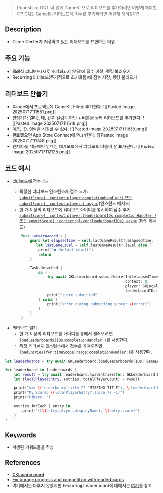 >[!question]
>GQ1. 내 앱에 GameKit으로 리더보드를 추가하려면 어떻게 해야할까?
>GQ2. GameKit 리더보드에 점수를 추가하려면 어떻게 해야할까?

## Description
- Game Center가 저장하고 있는 리더보드를 표현하는 타입

## 주요 기능
- 클래식 리더보드(새로 초기화되지 않음)에 점수 저장, 랭킹 불러오기
- Recurring 리더보드(주기적으로 초기화됨)에 점수 저장, 랭킹 불러오기

## 리더보드 만들기
- Xcode에서 프로젝트에 GameKit File을 추가한다.
	![[Pasted image 20250717111551.png]]
- 편집기가 열리는데, 왼쪽 컬럼의 하단 + 버튼을 눌러 리더보드를 추가한다.
	![[Pasted image 20250717111618.png]]
- 이름, ID, 형식을 지정할 수 있다.
	![[Pasted image 20250717111639.png]]
- 완료했으면 App Store Connect에 Push한다.
	![[Pasted image 20250717111748.png]]
- 현지화를 적용해야 인게임 대시보드에서 리더보드 이름이 잘 표시된다.
	![[Pasted image 20250717112125.png]]

## 코드 예시
+ 리더보드에 점수 추가
	- 특정한 리더보드 인스턴스에 점수 추가: [`submitScore(_:context:player:completionHandler:)` 또는 `submitScore(_:context:player:) async`](https://developer.apple.com/documentation/gamekit/gkleaderboard/submitscore(_:context:player:completionhandler:)) (인스턴스 메서드)
	- 한 개 이상의 리더보드에 리더보드 아이디를 명시하여 점수 추가: [`submitScore(_:context:player:leaderboardIDs:completionHandler:)` 또는 `submitScore(_:context:player:leaderboardIDs) async`](https://developer.apple.com/documentation/gamekit/gkleaderboard/submitscore(_:context:player:leaderboardids:completionhandler:)) (타입 메서드)

	```swift
	    func submitRecord() {
	        guard let elapsedTime = self.lastGameResult?.elapsedTime,
	           let lastGameLevel = self.lastGameResult?.level else {
	            print("❌ No last result")
	            return
	        }
	        
	        Task.detached {
	            do {
	                try await GKLeaderboard.submitScore(Int(elapsedTime),
	                                                    context: 0,
	                                                    player: GKLocalPlayer.local,
	                                                    leaderboardIDs: [lastGameLevel.leaderboardId])
	                print("score submitted")
	            } catch {
	                print("error during submitting score: \(error)")
	            }
	        }
	    }
	```

- 리더보드 읽기
	- 한 개 이상의 리더보드를 아이디를 통해서 불러오려면 [`loadLeaderboards(IDs:completionHandler:)`](https://developer.apple.com/documentation/gamekit/gkleaderboard/loadleaderboards\(ids:completionhandler:\))를 사용한다.
	- 특정 리더보드 인스턴스에서 점수를 가져오려면 [`loadEntries(for:timeScope:range:completionHandler:)`](https://developer.apple.com/documentation/gamekit/gkleaderboard/loadentries\(for:timescope:range:completionhandler:\))를 사용한다.

```swift
let leaderboards = try await GKLeaderboard.loadLeaderboards(IDs: GameLevel.allCases.map(\.leaderboardId))

for leaderboard in leaderboards {
	let result = try await leaderboard.loadEntries(for: GKLeaderboard.PlayerScope.global, timeScope: .allTime, range: NSMakeRange(1, 100))
	let (localPlayerEntry, entries, totalPlayerCount) = result
	
	print("=== \(leaderboard.title ?? "MISSING TITLE"), \(leaderboard.baseLeaderboardID) ===")
	print("My Score: \(localPlayerEntry?.score ?? -1)")
	print("Others: ")
	
	entries.forEach { entry in
		print("\t\(entry.player.displayName), \(entry.score)")
	}
}
```

## Keywords
+ 파생된 키워드들을 작성

## References
- [GKLeaderboard](https://developer.apple.com/documentation/gamekit/gkleaderboard)
- [Encourage progress and competition with leaderboards](https://developer.apple.com/documentation/gamekit/encourage-progress-and-competition-with-leaderboards)
- 여기에서는 다루지 않았지만 Recurring Leaderboard에 대해서는 [여기](https://developer.apple.com/documentation/gamekit/creating-recurring-leaderboards)를 참고